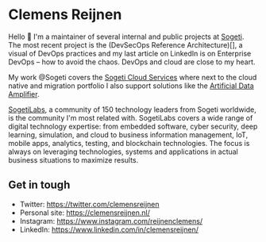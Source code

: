 
# Clemens Reijnen

Hello 👋 I'm a maintainer of several internal and public projects at [Sogeti](https://github.com/sogeti).
The most recent project is the (DevSecOps Reference Architecture)[], a visual of DevOps practices and my last article on LinkedIn is on Enterprise DevOps – how to avoid the chaos. DevOps and cloud are close to my heart.

My work @Sogeti covers the [Sogeti Cloud Services](https://www.sogeti.com/services/cloud/) where next to the cloud native and migration portfolio I also support solutions like the [Artificial Data Amplifier](https://www.sogeti.com/services/artificial-intelligence/artificial-data-amplifier/). 

[SogetiLabs](https://labs.sogeti.com/), a community of 150 technology leaders from Sogeti worldwide, is the community I'm most related with. SogetiLabs covers a wide range of digital technology expertise: from embedded software, cyber security, deep learning, simulation, and cloud to business information management, IoT, mobile apps, analytics, testing, and blockchain technologies. The focus is always on leveraging technologies, systems and applications in actual business situations to maximize results.   

## Get in tough

* Twitter: https://twitter.com/clemensreijnen
* Personal site: https://clemensreijnen.nl/
* Instagram: https://www.instagram.com/reijnenclemens/
* LinkedIn: https://www.linkedin.com/in/clemensreijnen/

<!--
**Clemensreijnen/clemensreijnen** is a ✨ _special_ ✨ repository because its `README.md` (this file) appears on your GitHub profile.

Here are some ideas to get you started:

- 🔭 I’m currently working on ...
- 🌱 I’m currently learning ...
- 👯 I’m looking to collaborate on ...
- 🤔 I’m looking for help with ...
- 💬 Ask me about ...
- 📫 How to reach me: ...
- 😄 Pronouns: ...
- ⚡ Fun fact: ...
-->


